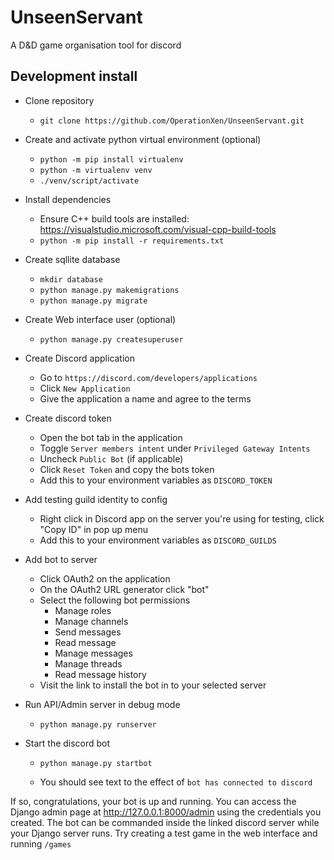 # UnseenServant

A D&D game organisation tool for discord

## Development install

- Clone repository

  - `git clone https://github.com/OperationXen/UnseenServant.git`

- Create and activate python virtual environment (optional)

  - `python -m pip install virtualenv`
  - `python -m virtualenv venv`
  - `./venv/script/activate`

- Install dependencies

  - Ensure C++ build tools are installed: https://visualstudio.microsoft.com/visual-cpp-build-tools
  - `python -m pip install -r requirements.txt`

- Create sqllite database

  - `mkdir database`
  - `python manage.py makemigrations`
  - `python manage.py migrate`

- Create Web interface user (optional)

  - `python manage.py createsuperuser`

- Create Discord application

  - Go to `https://discord.com/developers/applications`
  - Click `New Application`
  - Give the application a name and agree to the terms

- Create discord token

  - Open the bot tab in the application
  - Toggle `Server members intent` under `Privileged Gateway Intents`
  - Uncheck `Public Bot` (if applicable)
  - Click `Reset Token` and copy the bots token
  - Add this to your environment variables as `DISCORD_TOKEN`

- Add testing guild identity to config

  - Right click in Discord app on the server you're using for testing, click "Copy ID" in pop up menu
  - Add this to your environment variables as `DISCORD_GUILDS`

- Add bot to server

  - Click OAuth2 on the application
  - On the OAuth2 URL generator click "bot"
  - Select the following bot permissions
    - Manage roles
    - Manage channels
    - Send messages
    - Read message
    - Manage messages
    - Manage threads
    - Read message history
  - Visit the link to install the bot in to your selected server

- Run API/Admin server in debug mode

  - `python manage.py runserver`

- Start the discord bot

  - `python manage.py startbot`

  - You should see text to the effect of `bot has connected to discord`

If so, congratulations, your bot is up and running. You can access the Django admin page at http://127.0.0.1:8000/admin using the credentials you created.
The bot can be commanded inside the linked discord server while your Django server runs. Try creating a test game in the web interface and running `/games`
